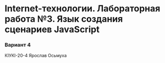 # Internet-технологии. Лабораторная работа №3. Язык создания сценариев JavaScript
### Вариант 4
КІУКІ-20-4 Ярослав Осьмуха
